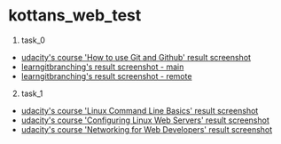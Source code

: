 
# kottans_web_test
1. task_0
 * [udacity's course 'How to use Git and Github' result screenshot](https://github.com/nsmallbug/kottans_web_test/blob/master/task_0/udacity_git.png)
 * [learngitbranching's result screenshot - main](https://github.com/nsmallbug/kottans_web_test/blob/master/task_0/learngitbranching_main.png)
 * [learngitbranching's result screenshot - remote](https://github.com/nsmallbug/kottans_web_test/blob/master/task_0/learngitbranching_remote.png)

2. task_1
 * [udacity's course 'Linux Command Line Basics' result screenshot](https://github.com/nsmallbug/kottans_web_test/blob/master/task_0/LinuxCommandLineBasics.png)
 * [udacity's course 'Configuring Linux Web Servers' result screenshot](https://github.com/nsmallbug/kottans_web_test/blob/master/task_0/ConfiguringLinuxWebServers.png)
 * [udacity's course 'Networking for Web Developers' result screenshot](https://github.com/nsmallbug/kottans_web_test/blob/master/task_1/NetworkingForWebDevelopers.png)


